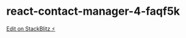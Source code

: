 # react-contact-manager-4-faqf5k

[Edit on StackBlitz ⚡️](https://stackblitz.com/edit/react-contact-manager-4-faqf5k)